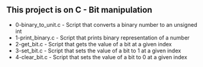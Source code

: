 ## This project is on C - Bit manipulation
+ 0-binary_to_unit.c - Script that converts a binary number to an unsigned int
+ 1-print_binary.c - Script that prints binary representation of a number
+ 2-get_bit.c - Script that gets the value of a bit at a given index
+ 3-set_bit.c - Script that sets the value of a bit to 1 at a given index
+ 4-clear_bit.c - Script that sets the value of a bit to 0 at a given index

